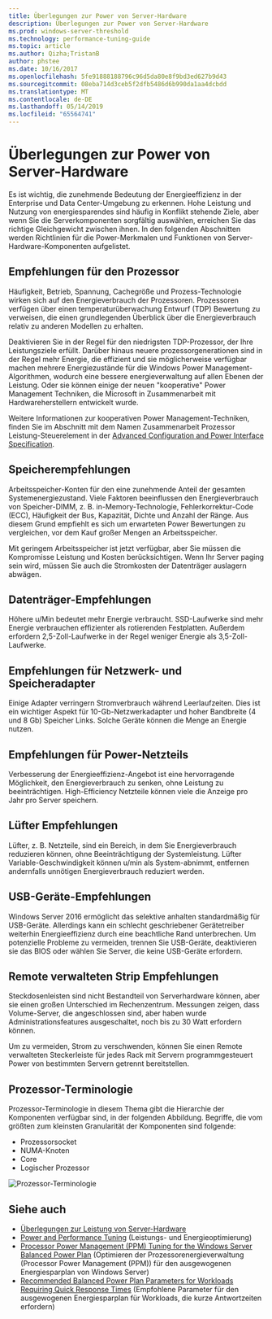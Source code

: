 ```yaml
---
title: Überlegungen zur Power von Server-Hardware
description: Überlegungen zur Power von Server-Hardware
ms.prod: windows-server-threshold
ms.technology: performance-tuning-guide
ms.topic: article
ms.author: Qizha;TristanB
author: phstee
ms.date: 10/16/2017
ms.openlocfilehash: 5fe91888188796c96d5da80e8f9bd3ed627b9d43
ms.sourcegitcommit: 08eba714d3ceb5f2dfb5486d6b990da1aa4dcbdd
ms.translationtype: MT
ms.contentlocale: de-DE
ms.lasthandoff: 05/14/2019
ms.locfileid: "65564741"
---
```

# <a name="server-hardware-power-considerations"></a>Überlegungen zur Power von Server-Hardware

Es ist wichtig, die zunehmende Bedeutung der Energieeffizienz in der Enterprise und Data Center-Umgebung zu erkennen. Hohe Leistung und Nutzung von energiesparendes sind häufig in Konflikt stehende Ziele, aber wenn Sie die Serverkomponenten sorgfältig auswählen, erreichen Sie das richtige Gleichgewicht zwischen ihnen. In den folgenden Abschnitten werden Richtlinien für die Power-Merkmalen und Funktionen von Server-Hardware-Komponenten aufgelistet.

## <a name="processor-recommendations"></a>Empfehlungen für den Prozessor

Häufigkeit, Betrieb, Spannung, Cachegröße und Prozess-Technologie wirken sich auf den Energieverbrauch der Prozessoren. Prozessoren verfügen über einen temperaturüberwachung Entwurf (TDP) Bewertung zu verweisen, die einen grundlegenden Überblick über die Energieverbrauch relativ zu anderen Modellen zu erhalten.

Deaktivieren Sie in der Regel für den niedrigsten TDP-Prozessor, der Ihre Leistungsziele erfüllt. Darüber hinaus neuere prozessorgenerationen sind in der Regel mehr Energie, die effizient und sie möglicherweise verfügbar machen mehrere Energiezustände für die Windows Power Management-Algorithmen, wodurch eine bessere energieverwaltung auf allen Ebenen der Leistung. Oder sie können einige der neuen "kooperative" Power Management Techniken, die Microsoft in Zusammenarbeit mit Hardwareherstellern entwickelt wurde.

Weitere Informationen zur kooperativen Power Management-Techniken, finden Sie im Abschnitt mit dem Namen Zusammenarbeit Prozessor Leistung-Steuerelement in der [Advanced Configuration and Power Interface Specification](http://www.uefi.org/sites/default/files/resources/ACPI_5_1release.pdf).


## <a name="memory-recommendations"></a>Speicherempfehlungen
Arbeitsspeicher-Konten für den eine zunehmende Anteil der gesamten Systemenergiezustand. Viele Faktoren beeinflussen den Energieverbrauch von Speicher-DIMM, z. B. in-Memory-Technologie, Fehlerkorrektur-Code (ECC), Häufigkeit der Bus, Kapazität, Dichte und Anzahl der Ränge. Aus diesem Grund empfiehlt es sich um erwarteten Power Bewertungen zu vergleichen, vor dem Kauf großer Mengen an Arbeitsspeicher.

Mit geringem Arbeitsspeicher ist jetzt verfügbar, aber Sie müssen die Kompromisse Leistung und Kosten berücksichtigen. Wenn Ihr Server paging sein wird, müssen Sie auch die Stromkosten der Datenträger auslagern abwägen.


## <a name="disks-recommendations"></a>Datenträger-Empfehlungen
Höhere u/Min bedeutet mehr Energie verbraucht. SSD-Laufwerke sind mehr Energie verbrauchen effizienter als rotierenden Festplatten. Außerdem erfordern 2,5-Zoll-Laufwerke in der Regel weniger Energie als 3,5-Zoll-Laufwerke.

## <a name="network-and-storage-adapter-recommendations"></a>Empfehlungen für Netzwerk- und Speicheradapter
Einige Adapter verringern Stromverbrauch während Leerlaufzeiten. Dies ist ein wichtiger Aspekt für 10-Gb-Netzwerkadapter und hoher Bandbreite (4 und 8 Gb) Speicher Links. Solche Geräte können die Menge an Energie nutzen.


## <a name="power-supply-recommendations"></a>Empfehlungen für Power-Netzteils
Verbesserung der Energieeffizienz-Angebot ist eine hervorragende Möglichkeit, den Energieverbrauch zu senken, ohne Leistung zu beeinträchtigen. High-Efficiency Netzteile können viele die Anzeige pro Jahr pro Server speichern.


## <a name="fan-recommendations"></a>Lüfter Empfehlungen
Lüfter, z. B. Netzteile, sind ein Bereich, in dem Sie Energieverbrauch reduzieren können, ohne Beeinträchtigung der Systemleistung. Lüfter Variable-Geschwindigkeit können u/min als System-abnimmt, entfernen andernfalls unnötigen Energieverbrauch reduziert werden.


## <a name="usb-devices-recommendations"></a>USB-Geräte-Empfehlungen
Windows Server 2016 ermöglicht das selektive anhalten standardmäßig für USB-Geräte. Allerdings kann ein schlecht geschriebener Gerätetreiber weiterhin Energieeffizienz durch eine beachtliche Rand unterbrechen. Um potenzielle Probleme zu vermeiden, trennen Sie USB-Geräte, deaktivieren sie das BIOS oder wählen Sie Server, die keine USB-Geräte erfordern.


## <a name="remotely-managed-power-strip-recommendations"></a>Remote verwalteten Strip Empfehlungen
Steckdosenleisten sind nicht Bestandteil von Serverhardware können, aber sie einen großen Unterschied im Rechenzentrum. Messungen zeigen, dass Volume-Server, die angeschlossen sind, aber haben wurde Administrationsfeatures ausgeschaltet, noch bis zu 30 Watt erfordern können.

Um zu vermeiden, Strom zu verschwenden, können Sie einen Remote verwalteten Steckerleiste für jedes Rack mit Servern programmgesteuert Power von bestimmten Servern getrennt bereitstellen.

## <a name="processor-terminology"></a>Prozessor-Terminologie
Prozessor-Terminologie in diesem Thema gibt die Hierarchie der Komponenten verfügbar sind, in der folgenden Abbildung. Begriffe, die vom größten zum kleinsten Granularität der Komponenten sind folgende:

-   Prozessorsocket
-   NUMA-Knoten
-   Core
-   Logischer Prozessor

![Prozessor-Terminologie](../media/perftune-guide-figure-1.png)

## <a name="see-also"></a>Siehe auch
- [Überlegungen zur Leistung von Server-Hardware](index.md)
- [Power and Performance Tuning](power/power-performance-tuning.md) (Leistungs- und Energieoptimierung)
- [Processor Power Management (PPM) Tuning for the Windows Server Balanced Power Plan](power/processor-power-management-tuning.md) (Optimieren der Prozessorenergieverwaltung (Processor Power Management (PPM)) für den ausgewogenen Energiesparplan von Windows Server)
- [Recommended Balanced Power Plan Parameters for Workloads Requiring Quick Response Times](power/recommended-balanced-plan-parameters.md) (Empfohlene Parameter für den ausgewogenen Energiesparplan für Workloads, die kurze Antwortzeiten erfordern)
